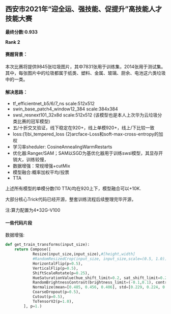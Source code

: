 ## 西安市2021年“迎全运、强技能、促提升”高技能人才技能大赛

**最终分数:0.933**

**Rank 2**
#### 赛题背景：
本次比赛将提供9845张垃圾图片，其中7831张用于训练集，2014张用于测试集。其中，每张图片中的垃圾都属于纸类、塑料、金属、玻璃、厨余、电池这六类垃圾中的一类。

#### 解决思路：
- tf_efficientnet_b5/6/7_ns   scale:512x512 
- swin_base_patch4_window12_384 scale:384x384
- swsl_resnext101_32x8d scale:512x512 (该模型也是本人上次华为云垃圾分类比赛的冠军模型)
- 五/十折交叉验证，线下稳定在920+，线上单模920+，线上/下比较一致
- loss:(1)bi_tempered_loss (2)arcface-Loss和soft-max-cross-entropy的加权
- 学习率sheduler: CosineAnnealingWarmRestarts
- 优化器:Ranger/SAM；SAM以SGD为基优化器用于训练swsl模型，其显存开销大，训练较慢，
- 数据增强：常规增强+cutMix
- 模型融合:概率加权平均/投票
- TTA

上述所有模型的单模分数(10 TTA)均在920上下，模型融合可以+10K.

大部分核心Trick代码已经开源，整套训练流程后续整理完毕开源，

注:算力配置为4*32G-V100

#### 一些代码片段
数据增强:
```python
def get_train_transforms(input_size):
    return Compose([
            Resize(input_size,input_size),#[height,width]
            #RandomResizedCrop(input_size, input_size,scale=(0.5, 1.0)),
            HorizontalFlip(p=0.5),
            VerticalFlip(p=0.5),
            ShiftScaleRotate(p=0.25),
            HueSaturationValue(hue_shift_limit=0.2, sat_shift_limit=0.2, val_shift_limit=0.2, p=0.25),
            RandomBrightnessContrast(brightness_limit=(-0.1,0.1), contrast_limit=(-0.1, 0.1), p=0.5),
            Normalize(mean=[0.485, 0.456, 0.406], std=[0.229, 0.224, 0.225], max_pixel_value=255.0, p=1.0),
            CoarseDropout(p=0.5),
            Cutout(p=0.5),
            ToTensorV2(p=1.0),
        ], p=1.)
```

